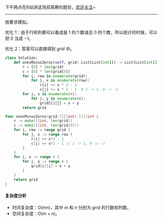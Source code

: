下午两点在B站讲这场双周赛的题目，[欢迎关注](https://space.bilibili.com/206214)~

---

按要求模拟。

优化 1：由于行和列都可以看成是 $1$ 的个数减去 $0$ 的个数，所以统计的时候，可以把 $0$ 当成 $-1$。

优化 2：答案可以直接填到 $\textit{grid}$ 中。

```py [sol1-Python3]
class Solution:
    def onesMinusZeros(self, grid: List[List[int]]) -> List[List[int]]:
        r = [0] * len(grid)
        c = [0] * len(grid[0])
        for i, row in enumerate(grid):
            for j, x in enumerate(row):
                r[i] += x * 2 - 1
                c[j] += x * 2 - 1  # 1 -> 1, 0 -> -1
        for i, x in enumerate(r):
            for j, y in enumerate(c):
                grid[i][j] = x + y
        return grid
```

```go [sol1-Go]
func onesMinusZeros(grid [][]int) [][]int {
	r := make([]int, len(grid))
	c := make([]int, len(grid[0]))
	for i, row := range grid {
		for j, x := range row {
			r[i] += x*2 - 1
			c[j] += x*2 - 1 // 1 -> 1, 0 -> -1
		}
	}
	for i, x := range r {
		for j, y := range c {
			grid[i][j] = x + y
		}
	}
	return grid
}
```

#### 复杂度分析

- 时间复杂度：$O(mn)$，其中 $m$ 和 $n$ 分别为 $\textit{grid}$ 的行数和列数。
- 空间复杂度：$O(m+n)$。
